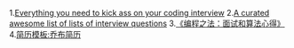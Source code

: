 
1.[Everything you need to kick ass on your coding interview](https://github.com/andreis/interview)
2.[A curated awesome list of lists of interview questions](https://github.com/MaximAbramchuck/awesome-interview-questions)
3.[《编程之法：面试和算法心得》](https://github.com/julycoding/The-Art-Of-Programming-By-July/blob/master/ebook/zh/Readme.md)
4.[简历模板:乔布简历](http://cv.qiaobutang.com/)